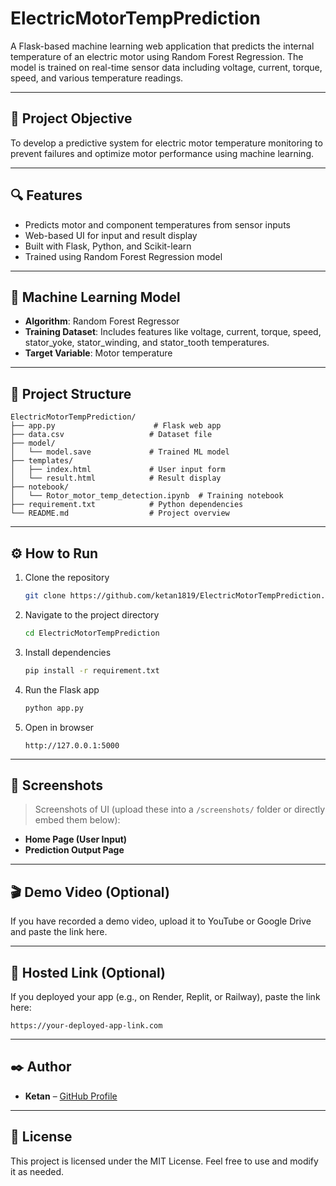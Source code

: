 
# ElectricMotorTempPrediction

A Flask-based machine learning web application that predicts the internal temperature of an electric motor using Random Forest Regression. The model is trained on real-time sensor data including voltage, current, torque, speed, and various temperature readings.

---

## 🚀 Project Objective

To develop a predictive system for electric motor temperature monitoring to prevent failures and optimize motor performance using machine learning.

---

## 🔍 Features

- Predicts motor and component temperatures from sensor inputs  
- Web-based UI for input and result display  
- Built with Flask, Python, and Scikit-learn  
- Trained using Random Forest Regression model

---

## 🧠 Machine Learning Model

- **Algorithm**: Random Forest Regressor  
- **Training Dataset**: Includes features like voltage, current, torque, speed, stator_yoke, stator_winding, and stator_tooth temperatures.  
- **Target Variable**: Motor temperature

---

## 📂 Project Structure

```
ElectricMotorTempPrediction/
├── app.py                      # Flask web app
├── data.csv                   # Dataset file
├── model/
│   └── model.save             # Trained ML model
├── templates/
│   ├── index.html             # User input form
│   └── result.html            # Result display
├── notebook/
│   └── Rotor_motor_temp_detection.ipynb  # Training notebook
├── requirement.txt            # Python dependencies
└── README.md                  # Project overview
```

---

## ⚙️ How to Run

1. Clone the repository  
   ```bash
   git clone https://github.com/ketan1819/ElectricMotorTempPrediction.git
   ```

2. Navigate to the project directory  
   ```bash
   cd ElectricMotorTempPrediction
   ```

3. Install dependencies  
   ```bash
   pip install -r requirement.txt
   ```

4. Run the Flask app  
   ```bash
   python app.py
   ```

5. Open in browser  
   ```
   http://127.0.0.1:5000
   ```

---

## 📸 Screenshots

> Screenshots of UI (upload these into a `/screenshots/` folder or directly embed them below):

- **Home Page (User Input)**
- **Prediction Output Page**

---

## 🎬 Demo Video (Optional)

If you have recorded a demo video, upload it to YouTube or Google Drive and paste the link here.

---

## 🔗 Hosted Link (Optional)

If you deployed your app (e.g., on Render, Replit, or Railway), paste the link here:

```
https://your-deployed-app-link.com
```

---

## ✒️ Author

- **Ketan** – [GitHub Profile](https://github.com/ketan1819)

---

## 📌 License

This project is licensed under the MIT License. Feel free to use and modify it as needed.
